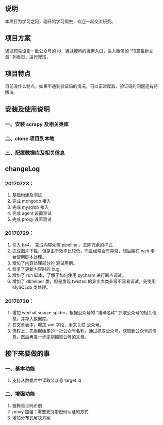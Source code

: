 ## 说明
本项目为学习之用，刚开始学习爬虫，欢迎一起交流研究。

## 项目方案
通过预先设定一批公众号的 id，通过搜狗的搜索入口，进入微信的 “10篇最新文章” 列表页，进行爬取。

## 项目特点
目前没什么特点，如果不遇到验证码的情况，可以正常爬取，验证码的问题还有待解决。

## 安装及使用说明
### 一、安装 scrapy 及相关类库
### 二、clone 项目到本地
### 三、配置数据库及相关信息

## changeLog

### 20170723：

1. 基础构建及测试
2. 完成 mongodb 接入
3. 完成 mysqldb 接入
4. 完成 agent 设置测试
5. 完成 proxy 设置测试

### 20170729：

1. 引入 bs4， 完成内容处理 pipeline ，去除冗余的样式
2. 完成图片下载，但是由于效率比较低，而且经常会有异常，想后期在 web 平台使用脚本处理。
3. 增加了内容处理部分的 测试用例。
4. 修复了更新内容时的 bug。
5. 增加了 run 脚本，了解了如何使用 pycharm 进行断点调试。
6. 增加了 dbhelper 类，但是发现 twisted 的异步库类非常不容易调试，先使用 MySQLdb 类处理。

### 20170730：

1. 增加 wechat source spider，根据公众号的 "准确名称" 抓取公众号的相关信息，并存入数据库。
2. 在文章表中，增加 wid 字段，用来关联 公众号。
3. 流程上，先根据给定的一批公众号名称，通过抓取公众号，获取到公众号的信息，然后再进一步定期抓取公号的文章。


## 接下来要做的事

### 一、基本功能
1. 支持从数据库中读取公众号 target id

### 二、增强功能
1. 搜狗验证码识别
2. proxy 加强：需要支持带密码认证的方式
3. 增加分布式解决方案